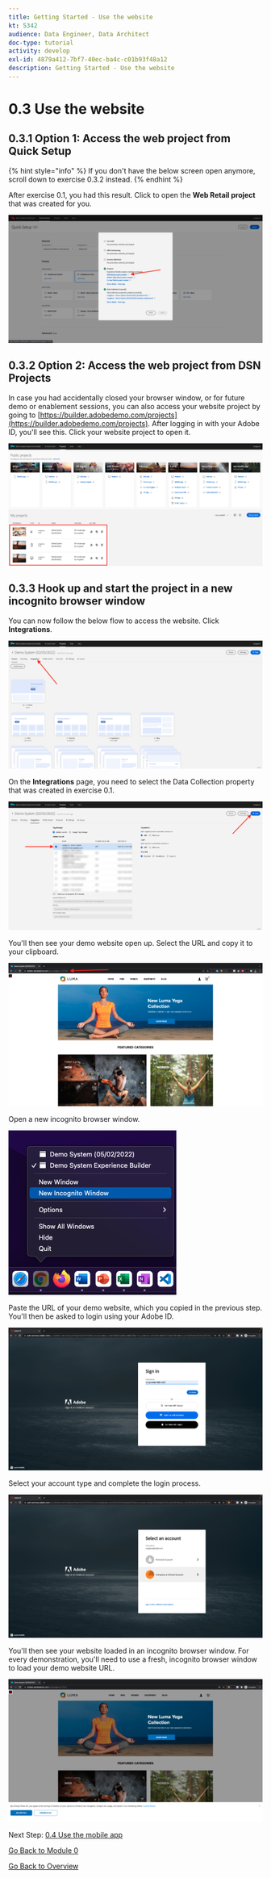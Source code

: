 ```yaml
---
title: Getting Started - Use the website
kt: 5342
audience: Data Engineer, Data Architect
doc-type: tutorial
activity: develop
exl-id: 4879a412-7bf7-40ec-ba4c-c01b93f48a12
description: Getting Started - Use the website
---
```


# 0.3 Use the website

## 0.3.1 Option 1: Access the web project from Quick Setup

{% hint style="info" %}
If you don't have the below screen open anymore, scroll down to exercise 0.3.2 instead.
{% endhint %}

After exercise 0.1, you had this result. Click to open the **Web Retail project** that was created for you.

![DSN](images/dsn5a.png)

## 0.3.2 Option 2: Access the web project from DSN Projects

In case you had accidentally closed your browser window, or for future demo or enablement sessions, you can also access your website project by going to [https://builder.adobedemo.com/projects](https://builder.adobedemo.com/projects). After logging in with your Adobe ID, you'll see this. Click your website project to open it.

![DSN](images/web8.png)

## 0.3.3 Hook up and start the project in a new incognito browser window

You can now follow the below flow to access the website. Click **Integrations**.

![DSN](images/web1.png)

On the **Integrations** page, you need to select the Data Collection property that was created in exercise 0.1.

![DSN](images/web2.png)

You'll then see your demo website open up. Select the URL and copy it to your clipboard.

![DSN](images/web3.png)

Open a new incognito browser window.

![DSN](images/web4.png)

Paste the URL of your demo website, which you copied in the previous step. You'll then be asked to login using your Adobe ID.

![DSN](images/web5.png)

Select your account type and complete the login process.

![DSN](images/web6.png)

You'll then see your website loaded in an incognito browser window. For every demonstration, you'll need to use a fresh, incognito browser window to load your demo website URL.

![DSN](images/web7.png)

Next Step: [0.4 Use the mobile app](ex4.md)

[Go Back to Module 0](getting-started.md)

[Go Back to Overview](./)
